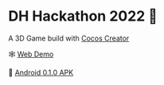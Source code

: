 # DH Hackathon 2022 🎉

A 3D Game build with [Cocos Creator](https://www.cocos.com/en/creator)

🕸 [Web Demo](https://chang.is-a.dev/dh_hack2022)

📱 [Android 0.1.0 APK](https://github.com/bobbyliu117/dh_hack2022/releases/download/v0.1.0/dh_hack2022-release.apk)

